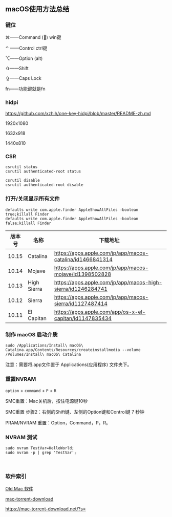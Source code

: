 ## macOS使用方法总结

### 键位

⌘——Command () win键

⌃ ——Control ctrl键

⌥——Option (alt)

⇧——Shift

⇪——Caps Lock

fn——功能键就是fn

### hidpi

https://github.com/xzhih/one-key-hidpi/blob/master/README-zh.md

1920x1080

1632x918

1440x810



### CSR

```
csrutil status
csrutil authenticated-root status
```

```
csrutil disable
csrutil authenticated-root disable
```



### 打开/关闭显示所有文件

```
defaults write com.apple.finder AppleShowAllFiles -boolean true;killall Finder
defaults write com.apple.finder AppleShowAllFiles -boolean false;killall Finder
```

| 版本号 | 名称        | 下载地址                                                     |
| ------ | ----------- | ------------------------------------------------------------ |
| 10.15  | Catalina    | https://apps.apple.com/jp/app/macos-catalina/id1466841314    |
| 10.14  | Mojave      | https://apps.apple.com/jp/app/macos-mojave/id1398502828      |
| 10.13  | High Sierra | https://apps.apple.com/jp/app/macos-high-sierra/id1246284741 |
| 10.12  | Sierra      | https://apps.apple.com/jp/app/macos-sierra/id1127487414      |
| 10.11  | El Capitan  | https://apps.apple.com/app/os-x-el-capitan/id1147835434      |



### 制作 macOS 启动介质   

```
sudo /Applications/Install\ macOS\ Catalina.app/Contents/Resources/createinstallmedia --volume /Volumes/Install\ macOS\ Catalina
```

 注意：需要将.app文件置于 Applications(应用程序) 文件夹下。



### 重置NVRAM

`option` + `command` + `P` + `R`



SMC重置：Mac关机后，按住电源键10秒

SMC重置 步骤2：右侧的Shift键、左侧的Option键和Control键 7 秒钟

PRAM/NVRAM 重置：Option，Command，P，R。



### NVRAM 测试

```
sudo nvram TestVar=HelloWorld;
sudo nvram -p | grep 'TestVar';
```

​        

### 软件索引

[Old Mac 软件](https://www.macintoshrepository.org/applications/?c=267&p=1)     

[mac-torrent-download](https://mac-torrent-download.net)

https://mac-torrent-download.net/?s=  

